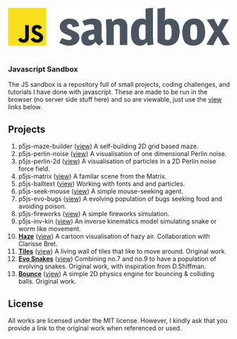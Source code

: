 ![](.github/js-sandbox-logo.svg)
<br>
<br>

### Javascript Sandbox

The JS sandbox is a repository full of small projects, coding challenges, and tutorials I have done with javascript. These are made to be run in the browser (no server side stuff here) and so are viewable, just use the [view](#projects) links below.

## Projects

1. p5js-maze-builder ([view](https://nebbles.github.io/js-sandbox/p5js-maze-builder)) A self-building 2D grid based maze.
2. p5js-perlin-noise ([view](https://nebbles.github.io/js-sandbox/p5js-perlin-noise)) A visualisation of one dimensional Perlin noise.
3. p5js-perlin-2d ([view](https://nebbles.github.io/js-sandbox/p5js-perlin-2d)) A visualisation of particles in a 2D Perlin noise force field.
4. p5js-matrix ([view](https://nebbles.github.io/js-sandbox/p5js-matrix)) A familar scene from the Matrix.
5. p5js-balltext ([view](https://nebbles.github.io/js-sandbox/p5js-balltext)) Working with fonts and and particles.
6. p5js-seek-mouse ([view](https://nebbles.github.io/js-sandbox/p5js-seek-mouse)) A simple mouse-seeking agent.
7. p5js-evo-bugs ([view](https://nebbles.github.io/js-sandbox/p5js-evo-bugs)) A evolving population of bugs seeking food and avoiding poison.
8. p5js-fireworks ([view](https://nebbles.github.io/js-sandbox/p5js-fireworks)) A simple fireworks simulation.
9. p5js-inv-kin ([view](https://nebbles.github.io/js-sandbox/p5js-inv-kin)) An inverse kinematics model simulating snake or worm like movement.
10. **[Haze](https://github.com/nebbles/js-sandbox/tree/master/p5js-haze)** ([view](https://nebbles.github.io/js-sandbox/p5js-haze)) A cartoon visualisation of hazy air. Collaboration with Clarisse Bret.
11. **[Tiles](https://github.com/nebbles/js-sandbox/tree/master/p5js-tiles)** ([view](https://nebbles.github.io/js-sandbox/p5js-tiles)) A living wall of tiles that like to move around. Original work.
12. **[Evo Snakes](https://github.com/nebbles/js-sandbox/tree/master/p5js-evo-snakes)** ([view](https://nebbles.github.io/js-sandbox/p5js-evo-snakes)) Combining no.7 and no.9 to have a population of evolving snakes. Original work, with inspiration from D.Shiffman.
13. **[Bounce](https://github.com/nebbles/js-sandbox/tree/master/p5js-bounce)** ([view](https://nebbles.github.io/js-sandbox/p5js-bounce)) A simple 2D physics engine for bouncing & colliding balls. Original work.

## License

All works are licensed under the MIT license. However, I kindly ask that you provide a link to the original work when referenced or used.
